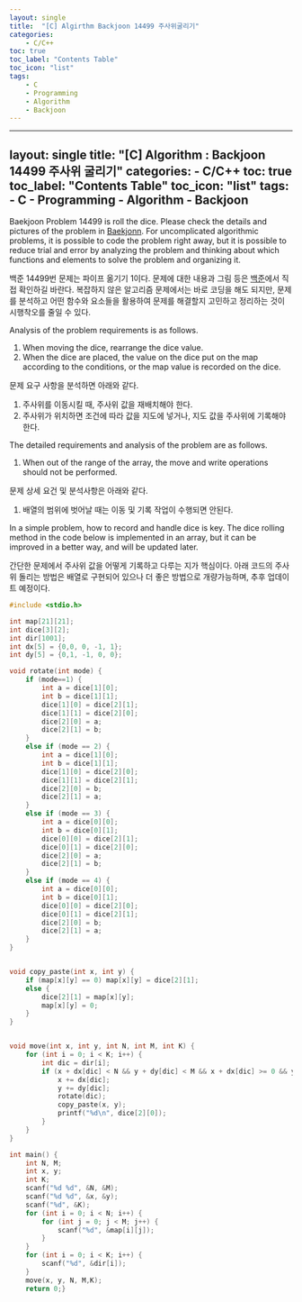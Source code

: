 ```yaml
---
layout: single
title:  "[C] Algirthm Backjoon 14499 주사위굴리기"
categories:
    - C/C++
toc: true
toc_label: "Contents Table"
toc_icon: "list"
tags: 
    - C
    - Programming
    - Algorithm
	- Backjoon
---
```



---
layout: single
title:  "[C] Algorithm : Backjoon 14499 주사위 굴리기"
categories:
    - C/C++
toc: true
toc_label: "Contents Table"
toc_icon: "list"
tags: 
    - C
    - Programming
    - Algorithm
	- Backjoon
---


Baekjoon Problem 14499 is roll the dice. Please check the details and pictures of the problem in [Baekjonn][백준]. For uncomplicated algorithmic problems, it is possible to code the problem right away, but it is possible to reduce trial and error by analyzing the problem and thinking about which functions and elements to solve the problem and organizing it.


백준 14499번 문제는 파이프 옮기기 1이다. 문제에 대한 내용과 그림 등은 [백준][백준]에서 직접 확인하길 바란다. 복잡하지 않은 알고리즘 문제에서는 바로 코딩을 해도 되지만, 문제를 분석하고 어떤 함수와 요소들을 활용하여 문제를 해결할지 고민하고 정리하는 것이 시행착오를 줄일 수 있다. 


Analysis of the problem requirements is as follows.
1. When moving the dice, rearrange the dice value.
2. When the dice are placed, the value on the dice put on the map according to the conditions, or the map value is recorded on the dice.

문제 요구 사항을 분석하면 아래와 같다.  
1. 주사위를 이동시킬 때, 주사위 값을 재배치해야 한다.
2. 주사위가 위치하면 조건에 따라 값을 지도에 넣거나, 지도 값을 주사위에 기록해야 한다.


The detailed requirements and analysis of the problem are as follows.
1. When out of the range of the array, the move and write operations should not be performed.

문제 상세 요건 및 분석사항은 아래와 같다. 
1. 배열의 범위에 벗어날 때는 이동 및 기록 작업이 수행되면 안된다. 


In a simple problem, how to record and handle dice is key. The dice rolling method in the code below is implemented in an array, but it can be improved in a better way, and will be updated later.


간단한 문제에서 주사위 값을 어떻게 기록하고 다루는 지가 핵심이다. 아래 코드의 주사위 돌리는 방법은 배열로 구현되어 있으나 더 좋은 방법으로 개량가능하며, 추후 업데이트 예정이다. 


```c
#include <stdio.h>

int map[21][21];
int dice[3][2];
int dir[1001];
int dx[5] = {0,0, 0, -1, 1};
int dy[5] = {0,1, -1, 0, 0};

void rotate(int mode) {
	if (mode==1) {
		int a = dice[1][0];
		int b = dice[1][1];
		dice[1][0] = dice[2][1];
		dice[1][1] = dice[2][0];
		dice[2][0] = a;
		dice[2][1] = b;
	}
	else if (mode == 2) {
		int a = dice[1][0];
		int b = dice[1][1];
		dice[1][0] = dice[2][0];
		dice[1][1] = dice[2][1];
		dice[2][0] = b;
		dice[2][1] = a;
	}
	else if (mode == 3) {
		int a = dice[0][0];
		int b = dice[0][1];
		dice[0][0] = dice[2][1];
		dice[0][1] = dice[2][0];
		dice[2][0] = a;
		dice[2][1] = b;
	}
	else if (mode == 4) {
		int a = dice[0][0];
		int b = dice[0][1];
		dice[0][0] = dice[2][0];
		dice[0][1] = dice[2][1];
		dice[2][0] = b;
		dice[2][1] = a;
	}
}


void copy_paste(int x, int y) {
	if (map[x][y] == 0) map[x][y] = dice[2][1];
	else {
		dice[2][1] = map[x][y];
		map[x][y] = 0;
	}
}


void move(int x, int y, int N, int M, int K) {
	for (int i = 0; i < K; i++) {
		int dic = dir[i];
		if (x + dx[dic] < N && y + dy[dic] < M && x + dx[dic] >= 0 && y + dy[dic] >= 0) {
			x += dx[dic];
			y += dy[dic];
			rotate(dic);
			copy_paste(x, y);
			printf("%d\n", dice[2][0]);
		}
	}
}

int main() {
	int N, M;
	int x, y;
	int K;
	scanf("%d %d", &N, &M);
	scanf("%d %d", &x, &y);
	scanf("%d", &K);
	for (int i = 0; i < N; i++) {
		for (int j = 0; j < M; j++) {
			scanf("%d", &map[i][j]);
		}
	}
	for (int i = 0; i < K; i++) {
		scanf("%d", &dir[i]);
	}
	move(x, y, N, M,K);
	return 0;}

```




[백준]: https://www.acmicpc.net/problem/14499